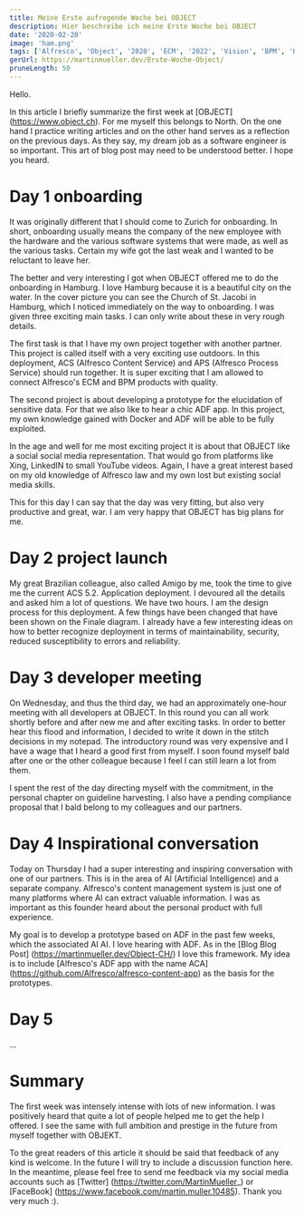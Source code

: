 ```yaml
---
title: Meine Erste aufregende Woche bei OBJECT
description: Hier beschreibe ich meine Erste Woche bei OBJECT
date: '2020-02-20'
image: 'ham.png'
tags: ['Alfresco', 'Object', '2020', 'ECM', '2022', 'Vision', 'BPM', 'Hamburg', 'Onboarding']
gerUrl: https://martinmueller.dev/Erste-Woche-Object/
pruneLength: 50
---
```


Hello.

In this article I briefly summarize the first week at [OBJECT] (https://www.object.ch). For me myself this belongs to North. On the one hand I practice writing articles and on the other hand serves as a reflection on the previous days. As they say, my dream job as a software engineer is so important. This art of blog post may need to be understood better. I hope you heard.

# Day 1 onboarding

It was originally different that I should come to Zurich for onboarding. In short, onboarding usually means the company of the new employee with the hardware and the various software systems that were made, as well as the various tasks. Certain my wife got the last weak and I wanted to be reluctant to leave her.

The better and very interesting I got when OBJECT offered me to do the onboarding in Hamburg. I love Hamburg because it is a beautiful city on the water. In the cover picture you can see the Church of St. Jacobi in Hamburg, which I noticed immediately on the way to onboarding. I was given three exciting main tasks. I can only write about these in very rough details.

The first task is that I have my own project together with another partner. This project is called itself with a very exciting use outdoors. In this deployment, ACS (Alfresco Content Service) and APS (Alfresco Process Service) should run together. It is super exciting that I am allowed to connect Alfresco's ECM and BPM products with quality.

The second project is about developing a prototype for the elucidation of sensitive data. For that we also like to hear a chic ADF app. In this project, my own knowledge gained with Docker and ADF will be able to be fully exploited.

In the age and well for me most exciting project it is about that OBJECT like a social social media representation. That would go from platforms like Xing, LinkedIN to small YouTube videos. Again, I have a great interest based on my old knowledge of Alfresco law and my own lost but existing social media skills.

This for this day I can say that the day was very fitting, but also very productive and great, war. I am very happy that OBJECT has big plans for me.

# Day 2 project launch
My great Brazilian colleague, also called Amigo by me, took the time to give me the current ACS 5.2. Application deployment. I devoured all the details and asked him a lot of questions. We have two hours. I am the design process for this deployment. A few things have been changed that have been shown on the Finale diagram. I already have a few interesting ideas on how to better recognize deployment in terms of maintainability, security, reduced susceptibility to errors and reliability.

# Day 3 developer meeting
On Wednesday, and thus the third day, we had an approximately one-hour meeting with all developers at OBJECT. In this round you can all work shortly before and after new me and after exciting tasks. In order to better hear this flood and information, I decided to write it down in the stitch decisions in my notepad. The introductory round was very expensive and I have a wage that I heard a good first from myself. I soon found myself bald after one or the other colleague because I feel I can still learn a lot from them.

I spent the rest of the day directing myself with the commitment, in the personal chapter on guideline harvesting. I also have a pending compliance proposal that I bald belong to my colleagues and our partners.

# Day 4 Inspirational conversation
Today on Thursday I had a super interesting and inspiring conversation with one of our partners. This is in the area of ​​AI (Artificial Intelligence) and a separate company. Alfresco's content management system is just one of many platforms where AI can extract valuable information. I was as important as this founder heard about the personal product with full experience.

My goal is to develop a prototype based on ADF in the past few weeks, which the associated AI AI. I love hearing with ADF. As in the [Blog Blog Post] (https://martinmueller.dev/Object-CH/) I love this framework. My idea is to include [Alfresco's ADF app with the name ACA] (https://github.com/Alfresco/alfresco-content-app) as the basis for the prototypes.

# Day 5
...

# Summary
The first week was intensely intense with lots of new information. I was positively heard that quite a lot of people helped me to get the help I offered. I see the same with full ambition and prestige in the future from myself together with OBJEKT.

To the great readers of this article it should be said that feedback of any kind is welcome. In the future I will try to include a discussion function here. In the meantime, please feel free to send me feedback via my social media accounts such as [Twitter] (https://twitter.com/MartinMueller_) or [FaceBook] (https://www.facebook.com/martin.muller.10485). Thank you very much :).